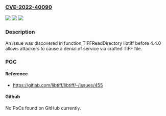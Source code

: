 ### [CVE-2022-40090](https://cve.mitre.org/cgi-bin/cvename.cgi?name=CVE-2022-40090)
![](https://img.shields.io/static/v1?label=Product&message=n%2Fa&color=blue)
![](https://img.shields.io/static/v1?label=Version&message=n%2Fa&color=blue)
![](https://img.shields.io/static/v1?label=Vulnerability&message=n%2Fa&color=brighgreen)

### Description

An issue was discovered in function TIFFReadDirectory libtiff before 4.4.0 allows attackers to cause a denial of service via crafted TIFF file.

### POC

#### Reference
- https://gitlab.com/libtiff/libtiff/-/issues/455

#### Github
No PoCs found on GitHub currently.

